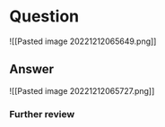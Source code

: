 # Question
![[Pasted image 20221212065649.png]]
## Answer
![[Pasted image 20221212065727.png]]
### Further review
